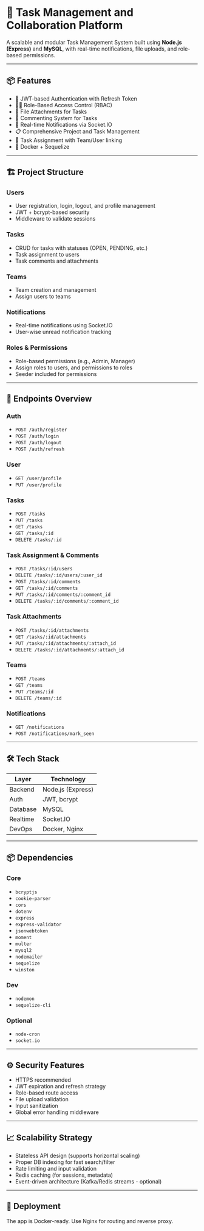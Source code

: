 # 🧠 Task Management and Collaboration Platform

A scalable and modular Task Management System built using **Node.js (Express)** and **MySQL**, with real-time notifications, file uploads, and role-based permissions.

---

## 📦 Features

- 🔐 JWT-based Authentication with Refresh Token
- 🧑‍💼 Role-Based Access Control (RBAC)
- 📁 File Attachments for Tasks
- 💬 Commenting System for Tasks
- 🔄 Real-time Notifications via Socket.IO
- 📋 Comprehensive Project and Task Management
- 🔄 Task Assignment with Team/User linking
- 🔧 Docker + Sequelize

---

## 🏗️ Project Structure

### Users
- User registration, login, logout, and profile management
- JWT + bcrypt-based security
- Middleware to validate sessions

### Tasks
- CRUD for tasks with statuses (OPEN, PENDING, etc.)
- Task assignment to users
- Task comments and attachments

### Teams
- Team creation and management
- Assign users to teams

### Notifications
- Real-time notifications using Socket.IO
- User-wise unread notification tracking

### Roles & Permissions
- Role-based permissions (e.g., Admin, Manager)
- Assign roles to users, and permissions to roles
- Seeder included for permissions

---

## 📂 Endpoints Overview

### Auth
- `POST /auth/register`
- `POST /auth/login`
- `POST /auth/logout`
- `POST /auth/refresh`

### User
- `GET /user/profile`
- `PUT /user/profile`

### Tasks
- `POST /tasks`
- `PUT /tasks`
- `GET /tasks`
- `GET /tasks/:id`
- `DELETE /tasks/:id`

### Task Assignment & Comments
- `POST /tasks/:id/users`
- `DELETE /tasks/:id/users/:user_id`
- `POST /tasks/:id/comments`
- `GET /tasks/:id/comments`
- `PUT /tasks/:id/comments/:comment_id`
- `DELETE /tasks/:id/comments/:comment_id`

### Task Attachments
- `POST /tasks/:id/attachments`
- `GET /tasks/:id/attachments`
- `PUT /tasks/:id/attachments/:attach_id`
- `DELETE /tasks/:id/attachments/:attach_id`

### Teams
- `POST /teams`
- `GET /teams`
- `PUT /teams/:id`
- `DELETE /teams/:id`

### Notifications
- `GET /notifications`
- `POST /notifications/mark_seen`


---

## 🛠️ Tech Stack

| Layer        | Technology           |
|--------------|----------------------|
| Backend      | Node.js (Express)    |
| Auth         | JWT, bcrypt          |
| Database     | MySQL                |
| Realtime     | Socket.IO            |
| DevOps       | Docker, Nginx        |

---

## 📦 Dependencies

### Core
- `bcryptjs`
- `cookie-parser`
- `cors`
- `dotenv`
- `express`
- `express-validator`
- `jsonwebtoken`
- `moment`
- `multer`
- `mysql2`
- `nodemailer`
- `sequelize`
- `winston`

### Dev
- `nodemon`
- `sequelize-cli`

### Optional
- `node-cron`
- `socket.io`

---

## ⚙️ Security Features

- HTTPS recommended
- JWT expiration and refresh strategy
- Role-based route access
- File upload validation
- Input sanitization
- Global error handling middleware

---

## 📈 Scalability Strategy

- Stateless API design (supports horizontal scaling)
- Proper DB indexing for fast search/filter
- Rate limiting and input validation
- Redis caching (for sessions, metadata)
- Event-driven architecture (Kafka/Redis streams - optional)

---

## 🚀 Deployment

The app is Docker-ready. Use Nginx for routing and reverse proxy.


